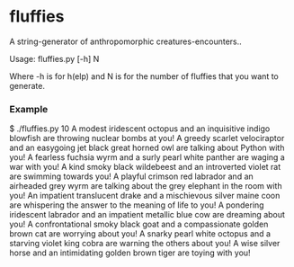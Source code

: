 # fluffies
A string-generator of anthropomorphic creatures-encounters..

Usage: fluffies.py [-h] N

Where -h is for h(elp) and N is for the number of fluffies that you want to generate.

### Example
$ ./fluffies.py 10
A modest iridescent octopus and an inquisitive indigo blowfish are throwing nuclear bombs at you!
A greedy scarlet velociraptor and an easygoing jet black great horned owl are talking about Python with you!
A fearless fuchsia wyrm and a surly pearl white panther are waging a war with you!
A kind smoky black wildebeest and an introverted violet rat are swimming towards you!
A playful crimson red labrador and an airheaded grey wyrm are talking about the grey elephant in the room with you!
An impatient translucent drake and a mischievous silver maine coon are whispering the answer to the meaning of life to you!
A pondering iridescent labrador and an impatient metallic blue cow are dreaming about you!
A confrontational smoky black goat and a compassionate golden brown cat are worrying about you!
A snarky pearl white octopus and a starving violet king cobra are warning the others about you!
A wise silver horse and an intimidating golden brown tiger are toying with you!
